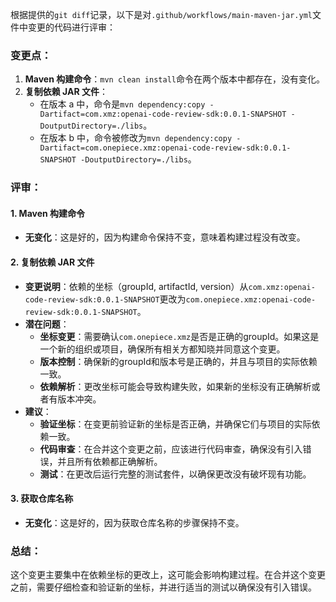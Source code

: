 根据提供的`git diff`记录，以下是对`.github/workflows/main-maven-jar.yml`文件中变更的代码进行评审：

### 变更点：
1. **Maven 构建命令**：`mvn clean install`命令在两个版本中都存在，没有变化。
2. **复制依赖 JAR 文件**：
   - 在版本 a 中，命令是`mvn dependency:copy -Dartifact=com.xmz:openai-code-review-sdk:0.0.1-SNAPSHOT -DoutputDirectory=./libs`。
   - 在版本 b 中，命令被修改为`mvn dependency:copy -Dartifact=com.onepiece.xmz:openai-code-review-sdk:0.0.1-SNAPSHOT -DoutputDirectory=./libs`。

### 评审：

#### 1. Maven 构建命令
- **无变化**：这是好的，因为构建命令保持不变，意味着构建过程没有改变。

#### 2. 复制依赖 JAR 文件
- **变更说明**：依赖的坐标（groupId, artifactId, version）从`com.xmz:openai-code-review-sdk:0.0.1-SNAPSHOT`更改为`com.onepiece.xmz:openai-code-review-sdk:0.0.1-SNAPSHOT`。
- **潜在问题**：
  - **坐标变更**：需要确认`com.onepiece.xmz`是否是正确的groupId。如果这是一个新的组织或项目，确保所有相关方都知晓并同意这个变更。
  - **版本控制**：确保新的groupId和版本号是正确的，并且与项目的实际依赖一致。
  - **依赖解析**：更改坐标可能会导致构建失败，如果新的坐标没有正确解析或者有版本冲突。
- **建议**：
  - **验证坐标**：在变更前验证新的坐标是否正确，并确保它们与项目的实际依赖一致。
  - **代码审查**：在合并这个变更之前，应该进行代码审查，确保没有引入错误，并且所有依赖都正确解析。
  - **测试**：在更改后运行完整的测试套件，以确保更改没有破坏现有功能。

#### 3. 获取仓库名称
- **无变化**：这是好的，因为获取仓库名称的步骤保持不变。

### 总结：
这个变更主要集中在依赖坐标的更改上，这可能会影响构建过程。在合并这个变更之前，需要仔细检查和验证新的坐标，并进行适当的测试以确保没有引入错误。